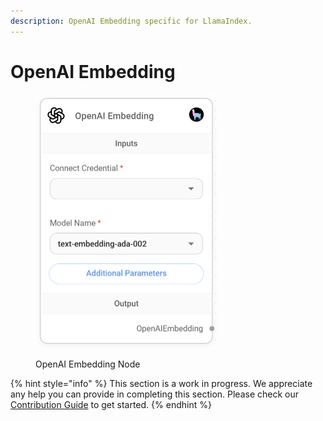 ```yaml
---
description: OpenAI Embedding specific for LlamaIndex.
---
```


# OpenAI Embedding

<figure><img src="../../../.gitbook/assets/image--6---1---1---1-.png" alt="" width="291"><figcaption><p>OpenAI Embedding Node</p></figcaption></figure>

{% hint style="info" %}
This section is a work in progress. We appreciate any help you can provide in completing this section. Please check our [Contribution Guide](../../../contributing/) to get started.
{% endhint %}
